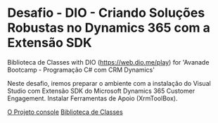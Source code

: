 # Desafio - DIO - Criando Soluções Robustas no Dynamics 365 com a Extensão SDK

Biblioteca de Classes with DIO (<https://web.dio.me/play>) for 'Avanade Bootcamp - Programação C# com CRM Dynamics'

Neste desafio, iremos preparar o ambiente com a instalação do Visual Studio com Extensão SDK do Microsoft Dynamics 365 Customer Engagement. Instalar Ferramentas de Apoio (XrmToolBox).

[O Projeto console](https://github.com/EyzRyder/DynamicsProjeto)
[Biblioteca de Classes](https://github.com/EyzRyder/DynamicsPlugin)
